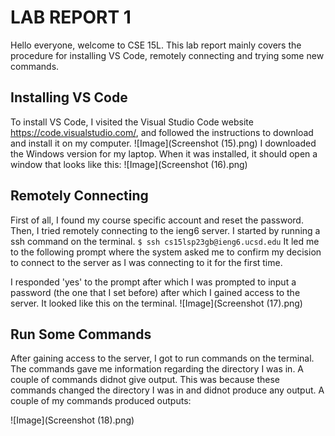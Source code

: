 # **LAB REPORT 1**
Hello everyone, welcome to CSE 15L. This lab report mainly covers the procedure for installing VS Code, remotely connecting and trying some new commands.
## **Installing VS Code**
To install VS Code, I visited the Visual Studio Code website https://code.visualstudio.com/, and followed the instructions to download and install it on my computer. 
![Image](Screenshot (15).png)
I downloaded the Windows version for my laptop. When it was installed, it should open a window that looks like this:
![Image](Screenshot (16).png)
## **Remotely Connecting**
First of all, I found my course specific account and reset the password. Then, I tried remotely connecting to the ieng6 server. I started by running a ssh command on the terminal.
`$ ssh cs15lsp23gb@ieng6.ucsd.edu`
It led me to the following prompt where the system asked me to confirm my decision to connect to the server as I was connecting to it for the first time.

I responded 'yes' to the prompt after which I was prompted to input a password (the one that I set before) after which I gained access to the server. It looked like this on the terminal.
![Image](Screenshot (17).png)
## **Run Some Commands**
After gaining access to the server, I got to run commands on the terminal. The commands gave me information regarding the directory I was in. A couple of commands didnot give output. This was because these commands changed the directory I was in and didnot produce any output. A couple of my commands produced outputs:

![Image](Screenshot (18).png)

